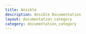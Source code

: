 ```yaml
---
title: Ansible
description: Ansible Documentation
layout: documentation_category
category: documentation_category
---
```

